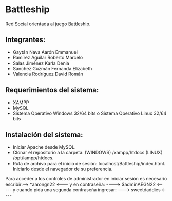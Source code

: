 # Battleship

Red Social orientada al juego Battleship.

Integrantes:
------------------

  + Gaytán Nava Aarón Emmanuel
  + Ramírez Aguilar Roberto Marcelo
  + Salas Jiménez Karla Denia
  + Sánchez Guzmán Fernanda Elizabeth
  + Valencia Rodríguez David Román
  
Requerimientos del sistema:
------------------

  + XAMPP
  + MySQL
  + Sistema Operativo Windows 32/64 bits o Sistema Operativo Linux 32/64 bits
  
Instalación del sistema:
---------------------
 
  + Iniciar Apache desde MySQL.
  + Clonar el repositorio a la carpeta: (WINDOWS) /xampp/htdocs (LINUX) /opt/lampp/htdocs.
  + Ruta de archivo para el inicio de sesión: localhost/Battleship/index.html. Iniciarlo desde el navegador de su preferencia.


Para acceder a los controles de administrador en iniciar sesión es necesario escribir:-->   *aarongn22    <--- 
y en contraseña: ---->   $adminAEGN22   <-----      y cuando pida una segunda contraseña ingresar: --->   sweetdaddies    <----

